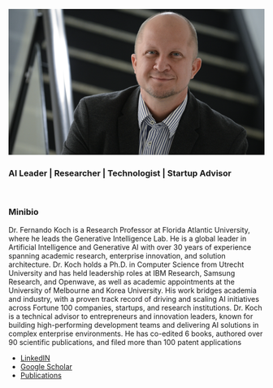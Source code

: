 ![](./images/fkoch-banner.png)

### AI Leader | Researcher | Technologist | Startup Advisor 

<br/>

### Minibio

Dr. Fernando Koch is a Research Professor at Florida Atlantic University, where he leads the Generative Intelligence Lab. He is a global leader in Artificial Intelligence and Generative AI with over 30 years of experience spanning academic research, enterprise innovation, and solution architecture. Dr. Koch holds a Ph.D. in Computer Science from Utrecht University and has held leadership roles at IBM Research, Samsung Research, and Openwave, as well as academic appointments at the University of Melbourne and Korea University. His work bridges academia and industry, with a proven track record of driving and scaling AI initiatives across Fortune 100 companies, startups, and research institutions. Dr. Koch is a technical advisor to entrepreneurs and innovation leaders, known for building high-performing development teams and delivering AI solutions in complex enterprise environments. He has co-edited 6 books, authored over 90 scientific publications, and filed more than 100 patent applications 

* [LinkedIN](https://www.linkedin.com/in/fkoch/)
* [Google Scholar](https://scholar.google.com/citations?hl=en&user=-jD2UDsAAAAJ&view_op=list_works&sortby=pubdate)
* [Publications](./publications.md)
